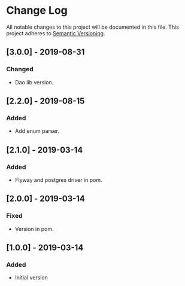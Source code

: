 # Change Log
All notable changes to this project will be documented in this file.
This project adheres to [Semantic Versioning](http://semver.org/).

## [3.0.0] - 2019-08-31
### Changed
- Dao lib version.

## [2.2.0] - 2019-08-15
### Added 
- Add enum parser.

## [2.1.0] - 2019-03-14
### Added 
- Flyway and postgres driver in pom.

## [2.0.0] - 2019-03-14
### Fixed
- Version in pom.

## [1.0.0] - 2019-03-14
### Added
- Initial version
